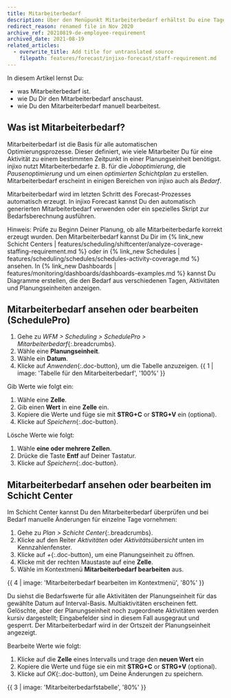 ```yaml
---
title: Mitarbeiterbedarf
description: Über den Menüpunkt Mitarbeiterbedarf erhältst Du eine Tagesübersicht über alle erzeugten Mitarbeiterbedarfe je Planungseinheit.
redirect_reason: renamed file in Nov 2020
archive_ref: 20210819-de-employee-requirement
archived_date: 2021-08-19
related_articles:
  - overwrite_title: Add title for untranslated source
    filepath: features/forecast/injixo-forecast/staff-requirement.md
---
```


In diesem Artikel lernst Du:
- was Mitarbeiterbedarf ist.
- wie Du Dir den Mitarbeiterbedarf anschaust.
- wie Du den Mitarbeiterbedarf manuell bearbeitest.

## Was ist Mitarbeiterbedarf?

Mitarbeiterbedarf ist die Basis für alle automatischen Optimierungsprozesse. Dieser definiert, wie viele Mitarbeiter Du für eine Aktivität zu einem bestimmten Zeitpunkt in einer Planungseinheit benötigst.
injixo nutzt Mitarbeiterbedarfe z. B. für die *Joboptimierung*, die *Pausenoptimierung* und um einen *optimierten Schichtplan* zu erstellen.
Mitarbeiterbedarf erscheint in einigen Bereichen von injixo auch als *Bedarf*.

Mitarbeiterbedarf wird im letzten Schritt des Forecast-Prozesses automatisch erzeugt. In injixo Forecast kannst Du den automatisch generierten Mitarbeiterbedarf verwenden oder ein spezielles Skript zur Bedarfsberechnung ausführen.

Hinweis: Prüfe zu Beginn Deiner Planung, ob alle Mitarbeiterbedarfe korrekt erzeugt wurden. Den Mitarbeiterbedarf kannst Du Dir im {% link_new Schicht Centers | features/scheduling/shiftcenter/analyze-coverage-staffing-requirement.md %} oder in {% link_new Schedules | features/scheduling/schedules/schedules-activity-coverage.md %} ansehen. In {% link_new Dashboards | features/monitoring/dashboards/dashboards-examples.md %} kannst Du Diagramme erstellen, die den Bedarf aus verschiedenen Tagen, Aktivitäten und Planungseinheiten anzeigen.

## Mitarbeiterbedarf ansehen oder bearbeiten (SchedulePro)

1. Gehe zu *WFM > Scheduling > SchedulePro > Mitarbeiterbedarf*{:.breadcrumbs}.
2. Wähle eine **Planungseinheit**.
3. Wähle ein **Datum**.
4. Klicke auf *Anwenden*{:.doc-button}, um die Tabelle anzuzeigen.
    {{ 1 | image: 'Tabelle für den Mitarbeiterbedarf', '100%' }}

Gib Werte wie folgt ein:  

1. Wähle eine **Zelle**.
2. Gib einen **Wert** in eine **Zelle** ein.
3. Kopiere die Werte und füge sie mit **STRG+C** or **STRG+V** ein (optional).
4. Klicke auf *Speichern*{:.doc-button}.

Lösche Werte wie folgt:  

1. Wähle **eine oder mehrere Zellen**.
2. Drücke die Taste **Entf** auf Deiner Tastatur.
3. Klicke auf *Speichern*{:.doc-button}.

## Mitarbeiterbedarf ansehen oder bearbeiten im Schicht Center

Im Schicht Center kannst Du den Mitarbeiterbedarf überprüfen und bei Bedarf manuelle Änderungen für einzelne Tage vornehmen:

1. Gehe zu *Plan > Schicht Center*{:.breadcrumbs}.
2. Klicke auf den Reiter *Aktivitäten* oder *Aktivitätsübersicht* unten im Kennzahlenfenster.
3. Klicke auf *+*{:.doc-button}, um eine Planungseinheit zu öffnen.
4. Klicke mit der rechten Maustaste auf eine **Zelle**.
5. Wähle im Kontextmenü **Mitarbeiterbedarf bearbeiten** aus.

{{ 4 | image: 'Mitarbeiterbedarf bearbeiten im Kontextmenü', '80%' }}

Du siehst die Bedarfswerte für alle Aktivitäten der Planungseinheit für das gewählte Datum auf Interval-Basis. Multiaktivitäten erscheinen fett. Gelöschte, aber der Planungseinheit noch zugeordnete Aktivitäten werden kursiv dargestellt; Eingabefelder sind in diesem Fall ausgegraut und gesperrt. Der Mitarbeiterbedarf wird in der Ortszeit der Planungseinheit angezeigt.

Bearbeite Werte wie folgt:

1. Klicke auf die **Zelle** eines Intervalls und trage den **neuen Wert** ein
2. Kopiere die Werte und füge sie ein mit **STRG+C** or **STRG+V** (optional).
3. Klicke auf *OK*{:.doc-button}, um Deine Änderungen zu speichern.

{{ 3 | image: 'Mitarbeiterbedarfstabelle', '80%' }}
